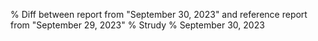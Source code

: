 % Diff between report from "September 30, 2023" and reference report from "September 29, 2023"
% Strudy
% September 30, 2023


